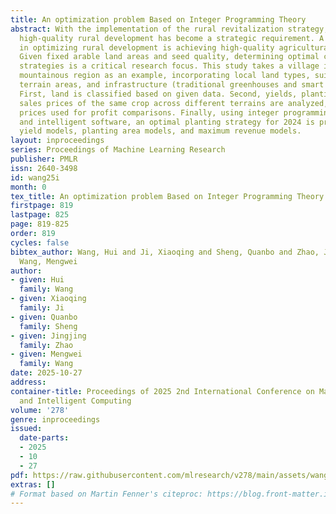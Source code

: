 ```yaml
---
title: An optimization problem Based on Integer Programming Theory
abstract: With the implementation of the rural revitalization strategy, promoting
  high-quality rural development has become a strategic requirement. A key challenge
  in optimizing rural development is achieving high-quality agricultural cultivation.
  Given fixed arable land areas and seed quality, determining optimal crop planting
  strategies is a critical research focus. This study takes a village in North China’s
  mountainous region as an example, incorporating local land types, suitable crops,
  terrain areas, and infrastructure (traditional greenhouses and smart greenhouses).
  First, land is classified based on given data. Second, yields, planting costs, and
  sales prices of the same crop across different terrains are analyzed, with median
  prices used for profit comparisons. Finally, using integer programming principles
  and intelligent software, an optimal planting strategy for 2024 is proposed through
  yield models, planting area models, and maximum revenue models.
layout: inproceedings
series: Proceedings of Machine Learning Research
publisher: PMLR
issn: 2640-3498
id: wang25i
month: 0
tex_title: An optimization problem Based on Integer Programming Theory
firstpage: 819
lastpage: 825
page: 819-825
order: 819
cycles: false
bibtex_author: Wang, Hui and Ji, Xiaoqing and Sheng, Quanbo and Zhao, Jingjing and
  Wang, Mengwei
author:
- given: Hui
  family: Wang
- given: Xiaoqing
  family: Ji
- given: Quanbo
  family: Sheng
- given: Jingjing
  family: Zhao
- given: Mengwei
  family: Wang
date: 2025-10-27
address:
container-title: Proceedings of 2025 2nd International Conference on Machine Learning
  and Intelligent Computing
volume: '278'
genre: inproceedings
issued:
  date-parts:
  - 2025
  - 10
  - 27
pdf: https://raw.githubusercontent.com/mlresearch/v278/main/assets/wang25i/wang25i.pdf
extras: []
# Format based on Martin Fenner's citeproc: https://blog.front-matter.io/posts/citeproc-yaml-for-bibliographies/
---
```

